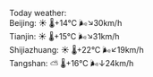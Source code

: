 Today weather:  
Beijing: ☀️   🌡️+14°C 🌬️↘30km/h  
Tianjin: ☀️   🌡️+15°C 🌬️↘31km/h  
Shijiazhuang: ☀️   🌡️+22°C 🌬️↙19km/h  
Tangshan: ⛅️  🌡️+16°C 🌬️↓24km/h  
